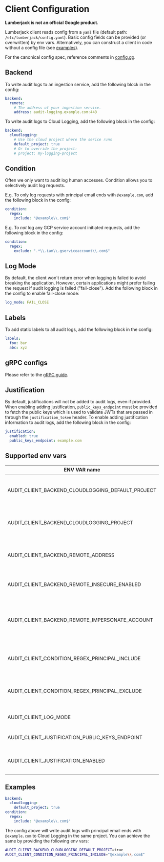 # Client Configuration

**Lumberjack is not an official Google product.**

Lumberjack client reads config from a `yaml` file (default path:
`/etc/lumberjack/config.yaml`). Basic config fields can be provided (or
overwritten) by env vars. Alternatively, you can construct a client in code
without a config file (see [examples](./clients.md)).

For the canonical config spec, reference comments in
[config.go](clients/go/apis/v1alpha1/config.go).

## Backend

To write audit logs to an ingestion service, add the following block in the
config:

```yaml
backend:
  remote:
    # The address of your ingestion service.
    address: audit-logging.example.com:443
```

To write audit logs to Cloud Logging, add the following block in the config:

```yaml
backend:
  cloudlogging:
    # Use the cloud project where the serice runs
    default_project: true
    # Or to override the project:
    # project: my-logging-project
```

## Condition

Often we only want to audit log human accesses. Condition allows you to
selectively audit log requests.

E.g. To only log requests with principal email ends with `@example.com`, add the
following block in the config:

```yaml
condition:
  regex:
    include: "@example\\.com$"
```

E.g. To *not* log any GCP service account initiated requests, add the following
block in the config:

```yaml
condition:
  regex:
    exclude: ".*\\.iam\\.gserviceaccount\\.com$"
```

## Log Mode

By default, the client won't return error when logging is failed to avoid
breaking the application. However, certain applications might prefer failing the
request if audit logging is failed ("fail-close"). Add the following block in
the config to enable fail-close mode:

```yaml
log_mode: FAIL_CLOSE
```

## Labels

To add static labels to all audit logs, add the following block in the config:

```yaml
labels:
  foo: bar
  abc: xyz
```

## gRPC configs

Please refer to the [gRPC guide](./grpc.md).

## Justification

By default, justifications will not be added to audit logs, even if provided.
When enabling adding justification, `public_keys_endpoint` must be provided to
fetch the public keys which is used to validate JWTs that are passed in through
the `justification_token` header. To enable adding justification information to
audit logs, add the following block in the config:

```yaml
justification:
  enabled: true
  public_keys_endpoint: example.com
```

## Supported env vars

| ENV VAR name                                      | Description                                                                        |
|---------------------------------------------------|------------------------------------------------------------------------------------|
| AUDIT_CLIENT_BACKEND_CLOUDLOGGING_DEFAULT_PROJECT | Audit logging directly to cloud logging in the default project                     |
| AUDIT_CLIENT_BACKEND_CLOUDLOGGING_PROJECT         | Audit logging directly to cloud logging in the given project                       |
| AUDIT_CLIENT_BACKEND_REMOTE_ADDRESS               | Audit logging to an ingestion gRPC service in the given address                    |
| AUDIT_CLIENT_BACKEND_REMOTE_INSECURE_ENABLED      | Audit logging to an ingestion gRPC service insecurely                              |
| AUDIT_CLIENT_BACKEND_REMOTE_IMPERSONATE_ACCOUNT   | Audit logging to an ingestion gRPC service impersonating the given service account |
| AUDIT_CLIENT_CONDITION_REGEX_PRINCIPAL_INCLUDE    | Include the matching request principals in audit logging                           |
| AUDIT_CLIENT_CONDITION_REGEX_PRINCIPAL_EXCLUDE    | Exclude the matching request principals in audit logging                           |
| AUDIT_CLIENT_LOG_MODE                             | Whether to fail-close audit logging                                                |
| AUDIT_CLIENT_JUSTIFICATION_PUBLIC_KEYS_ENDPOINT   | (Experimental) The JVS JWKs address                                                |
| AUDIT_CLIENT_JUSTIFICATION_ENABLED                | (Experimental) Whether to enable justification                                     |

## Examples

```yaml
backend:
  cloudlogging:
    default_project: true
condition:
  regex:
    include: "@example\\.com$"
```

The config above will write audit logs with principal email ends with
`@example.com` to Cloud Logging in the same project. You can achieve the same by
providing the following env vars:

```sh
AUDIT_CLIENT_BACKEND_CLOUDLOGGING_DEFAULT_PROJECT=true
AUDIT_CLIENT_CONDITION_REGEX_PRINCIPAL_INCLUDE="@example\\.com$"
```
